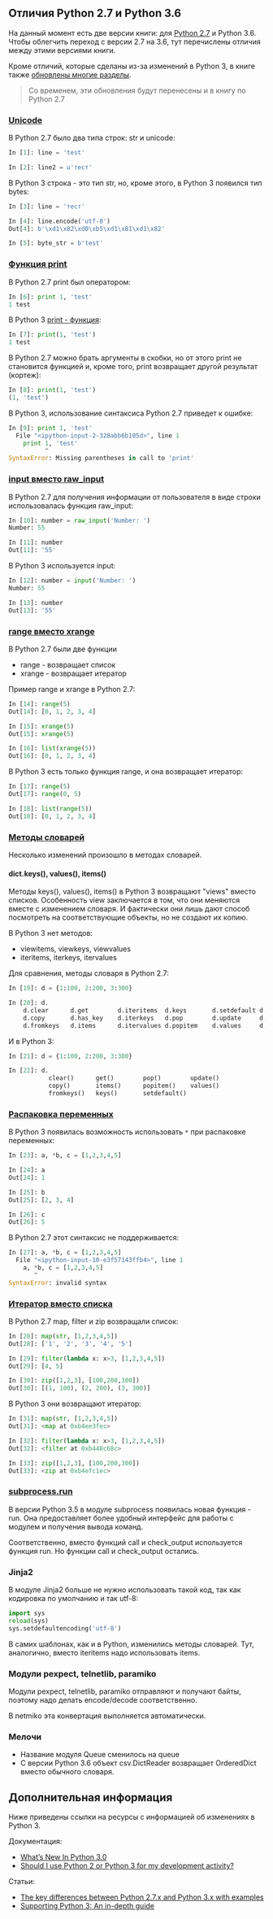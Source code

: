 ## Отличия Python 2.7 и Python 3.6

На данный момент есть две версии книги: для [Python 2.7](https://natenka.gitbooks.io/pyneng/content/v/python2.7/) и Python 3.6.
Чтобы облегчить переход с версии 2.7 на 3.6, тут перечислены отличия между этими версиями книги.

Кроме отличий, которые сделаны из-за изменений в Python 3, в книге также [обновлены многие разделы](https://natenka.github.io/pyneng/pyneng-book-updated-to-python-3.6/).

> Со временем, эти обновления будут перенесены и в книгу по Python 2.7

### [Unicode](../16_unicode/README.md)

В Python 2.7 было два типа строк: str и unicode:
```python
In [1]: line = 'test'

In [2]: line2 = u'тест'
```

В Python 3 строка - это тип str, но, кроме этого, в Python 3 появился тип bytes:
```python
In [3]: line = 'тест'

In [4]: line.encode('utf-8')
Out[4]: b'\xd1\x82\xd0\xb5\xd1\x81\xd1\x82'

In [5]: byte_str = b'test'
```

### [Функция print](../10_useful_functions/print.md)

В Python 2.7 print был оператором:
```python
In [6]: print 1, 'test'
1 test
```

В Python 3 [print - функция](../10_useful_functions/print.md):
```python
In [7]: print(1, 'test')
1 test
```

В Python 2.7 можно брать аргументы в скобки, но от этого print не становится функцией и, кроме того, print возвращает другой результат (кортеж):
```python
In [8]: print(1, 'test')
(1, 'test')
```

В Python 3, использование синтаксиса Python 2.7 приведет к ошибке:
```python
In [9]: print 1, 'test'
  File "<ipython-input-2-328abb6b105d>", line 1
    print 1, 'test'
          ^
SyntaxError: Missing parentheses in call to 'print'
```

### [input вместо raw_input](../05_basic_scripts/2_user_input.md)

В Python 2.7 для получения информации от пользователя в виде строки использовалась функция raw_input:
```python
In [10]: number = raw_input('Number: ')
Number: 55

In [11]: number
Out[11]: '55'
```

В Python 3 используется input:
```python
In [12]: number = input('Number: ')
Number: 55

In [13]: number
Out[13]: '55'
```

### [range вместо xrange](../10_useful_functions/range.md)

В Python 2.7 были две функции
* range - возвращает список
* xrange - возвращает итератор

Пример range и xrange в Python 2.7:
```python
In [14]: range(5)
Out[14]: [0, 1, 2, 3, 4]

In [15]: xrange(5)
Out[15]: xrange(5)

In [16]: list(xrange(5))
Out[16]: [0, 1, 2, 3, 4]
```

В Python 3 есть только функция range, и она возвращает итератор:
```python
In [17]: range(5)
Out[17]: range(0, 5)

In [18]: list(range(5))
Out[18]: [0, 1, 2, 3, 4]
```


### [Методы словарей](../04_data_structures/6a_dict_methods.md)

Несколько изменений произошло в методах словарей.

#### dict.keys(), values(), items()

Методы keys(), values(), items() в Python 3 возвращают "views" вместо списков.
Особенность view заключается в том, что они меняются вместе с изменением словаря.
И фактически они лишь дают способ посмотреть на соответствующие объекты, но не создают их копию.

В Python 3 нет методов:
* viewitems, viewkeys, viewvalues
* iteritems, iterkeys, itervalues

Для сравнения, методы словаря в Python 2.7:
```python
In [19]: d = {1:100, 2:200, 3:300}

In [20]: d.
    d.clear      d.get        d.iteritems  d.keys       d.setdefault d.viewitems
    d.copy       d.has_key    d.iterkeys   d.pop        d.update     d.viewkeys
    d.fromkeys   d.items      d.itervalues d.popitem    d.values     d.viewvalues
```

И в Python 3:
```python
In [21]: d = {1:100, 2:200, 3:300}

In [22]: d.
           clear()      get()        pop()        update()
           copy()       items()      popitem()    values()
           fromkeys()   keys()       setdefault()
```

### [Распаковка переменных](../08_python_basic_examples/variable_unpacking.md)

В Python 3 появилась возможность использовать ```*``` при распаковке переменных:
```python
In [23]: a, *b, c = [1,2,3,4,5]

In [24]: a
Out[24]: 1

In [25]: b
Out[25]: [2, 3, 4]

In [26]: c
Out[26]: 5
```

В Python 2.7 этот синтаксис не поддерживается:
```python
In [27]: a, *b, c = [1,2,3,4,5]
  File "<ipython-input-10-e3f57143ffb4>", line 1
    a, *b, c = [1,2,3,4,5]
       ^
SyntaxError: invalid syntax
```

### [Итератор вместо списка](../10_useful_functions/README.md)

В Python 2.7 map, filter и zip возвращали список:
```python
In [28]: map(str, [1,2,3,4,5])
Out[28]: ['1', '2', '3', '4', '5']

In [29]: filter(lambda x: x>3, [1,2,3,4,5])
Out[29]: [4, 5]

In [30]: zip([1,2,3], [100,200,300])
Out[30]: [(1, 100), (2, 200), (3, 300)]
```

В Python 3 они возвращают итератор:
```python
In [31]: map(str, [1,2,3,4,5])
Out[31]: <map at 0xb4ee3fec>

In [32]: filter(lambda x: x>3, [1,2,3,4,5])
Out[32]: <filter at 0xb448c68c>

In [33]: zip([1,2,3], [100,200,300])
Out[33]: <zip at 0xb4efc1ec>
```


### [subprocess.run](../12_useful_modules/subprocess.md)

В версии Python 3.5 в модуле subprocess появилась новая функция - run.
Она предоставляет более удобный интерфейс для работы с модулем и получения вывода команд.

Соответственно, вместо функций call и check_output используется функция run. 
Но функции call и check_output остались.

### Jinja2

В модуле Jinja2 больше не нужно использовать такой код, так как кодировка по умолчанию и так utf-8:
```python
import sys     
reload(sys)       
sys.setdefaultencoding('utf-8')
```

В самих шаблонах, как и в Python, изменились методы словарей.
Тут, аналогично, вместо iteritems надо использовать items.

### Модули pexpect, telnetlib, paramiko

Модули pexpect, telnetlib, paramiko отправляют и получают байты, поэтому надо делать encode/decode соответственно.

В netmiko эта конвертация выполняется автоматически.

### Мелочи

* Название модуля Queue сменилось на queue
* С версии Python 3.6 объект csv.DictReader возвращает OrderedDict вместо обычного словаря.

## Дополнительная информация

Ниже приведены ссылки на ресурсы с информацией об изменениях в Python 3.

Документация:

* [What’s New In Python 3.0](https://docs.python.org/3.0/whatsnew/3.0.html)
* [Should I use Python 2 or Python 3 for my development activity?](https://wiki.python.org/moin/Python2orPython3)


Статьи:

* [The key differences between Python 2.7.x and Python 3.x with examples](http://sebastianraschka.com/Articles/2014_python_2_3_key_diff.html)
* [Supporting Python 3: An in-depth guide](http://python3porting.com/)

